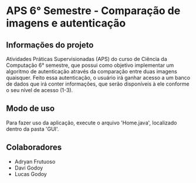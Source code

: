 # APS 6° Semestre - Comparação de imagens e autenticação
## Informações do projeto
Atividades Práticas Supervisionadas (APS) do curso de Ciência da Computação 6° semestre, que possui como objetivo implementar um algoritmo de autenticação através da comparação entre duas imagens quaisquer.
Feito essa autenticação, o usuário irá ganhar acesso a um banco de dados que irá conter informações, que serão disponíveis à ele conforme o seu nível de acesso (1-3).

## Modo de uso
Para fazer uso da aplicação, execute o arquivo 'Home.java', localizado dentro da pasta 'GUI'.

## Colaboradores
- Adryan Frutuoso
- Davi Godoy
- Lucas Godoy
